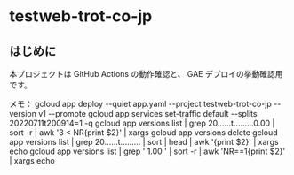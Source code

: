 # testweb-trot-co-jp

## はじめに
本プロジェクトは GitHub Actions の動作確認と、
GAE デプロイの挙動確認用です。

メモ：
gcloud app deploy --quiet app.yaml --project testweb-trot-co-jp --version v1 --promote
gcloud app services set-traffic default --splits 20220711t200914=1 -q
gcloud app versions list | grep 20......t.........0.00 | sort -r | awk '3 < NR{print $2}' | xargs gcloud app versions delete
gcloud app versions list | grep 20......t......... | sort | head | awk '{print $2}' | xargs echo
gcloud app versions list | grep ' 1.00 ' | sort -r | awk 'NR==1{print $2}' | xargs echo